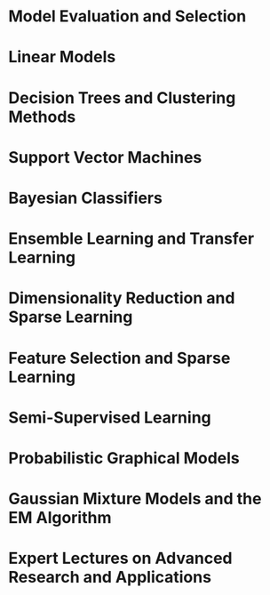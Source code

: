 # Model Evaluation and Selection



# Linear Models

# Decision Trees and Clustering Methods

# Support Vector Machines

# Bayesian Classifiers

# Ensemble Learning and Transfer Learning

# Dimensionality Reduction and Sparse Learning

# Feature Selection and Sparse Learning

# Semi-Supervised Learning

# Probabilistic Graphical Models

# Gaussian Mixture Models and the EM Algorithm

# Expert Lectures on Advanced Research and Applications

